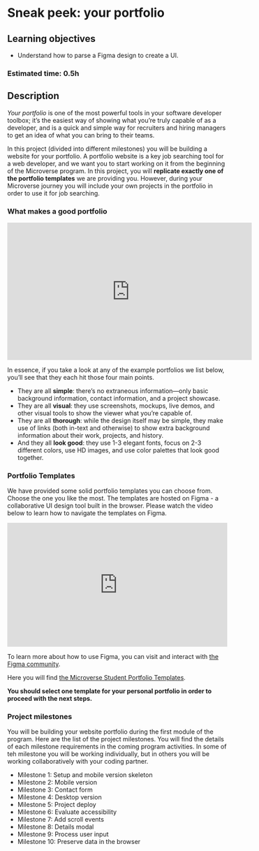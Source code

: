 # Sneak peek: your portfolio

## Learning objectives
- Understand how to parse a Figma design to create a UI.

### Estimated time: 0.5h

## Description

*Your portfolio* is one of the most powerful tools in your software developer toolbox; it’s the easiest way of showing what you’re truly capable of as a developer, and is a quick and simple way for recruiters and hiring managers to get an idea of what you can bring to their teams.

In this project (divided into different milestones) you will be building a website for your portfolio. A portfolio website is a key job searching tool for a web developer, and we want you to start working on it from the beginning of the Microverse program. In this project, you will **replicate exactly one of the portfolio templates** we are providing you. However, during your Microverse journey you will include your own projects in the portfolio in order to use it for job searching.


### What makes a good portfolio

<iframe width="560" height="315" src="https://www.youtube-nocookie.com/embed/3-N6O7DVrbc" frameborder="0" allow="accelerometer; autoplay; clipboard-write; encrypted-media; gyroscope; picture-in-picture" allowfullscreen></iframe>

In essence, if you take a look at any of the example portfolios we list below, you’ll see that they each hit those four main points. 
- They are all **simple**: there’s no extraneous information—only basic background information, contact information, and a project showcase. 
- They are all **visual**: they use screenshots, mockups, live demos, and other visual tools to show the viewer what you’re capable of. 
- They are all **thorough**: while the design itself may be simple, they make use of links (both in-text and otherwise) to show extra background information about their work, projects, and history. 
- And they all **look good**: they use 1-3 elegant fonts, focus on 2-3 different colors, use HD images, and use color palettes that look good together.

### Portfolio Templates

We have provided some solid portfolio templates you can choose from. 
Choose the one you like the most. The templates are hosted on Figma - a collaborative UI design tool built in the browser. Please watch the video below to learn how to navigate the templates on Figma.

<div style="position: relative; padding-bottom: 56.25%; height: 0;"><iframe src="https://www.loom.com/embed/167236d17f104fc18298c5c9888354c9" frameborder="0" webkitallowfullscreen mozallowfullscreen allowfullscreen style="position: absolute; top: 0; left: 0; width: 100%; height: 100%;"></iframe></div>

To learn more about how to use Figma, you can visit and interact with [the Figma community](https://forum.figma.com/).

Here you will find [the Microverse Student Portfolio Templates](https://www.figma.com/file/l7SqJ3ZfkAKih9sFxvWSR4/Microverse-Student-Project-1?node-id=0%3A1).

**You should select one template for your personal portfolio in order to proceed with the next steps.**

### Project milestones

You will be building your website portfolio during the first module of the program. Here are the list of the project milestones. You will find the details of each milestone requirements in the coming program activities. In some of teh milestone you will be working individually, but in others you will be working collaboratively with your coding partner.
- Milestone 1: Setup and mobile version skeleton
- Milestone 2: Mobile version
- Milestone 3: Contact form
- Milestone 4: Desktop version
- Milestone 5: Project deploy
- Milestone 6: Evaluate accessibility
- Milestone 7: Add scroll events
- Milestone 8: Details modal
- Milestone 9: Process user input
- Milestone 10: Preserve data in the browser
